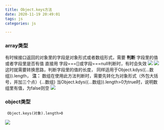 ```yaml
---
title: Object.keys方法
date: 2020-11-19 20:49:01
tags: js
categories: js

---
```


### array类型
有时候接口返回的对象里的字段是对象形式或者数组形式，需要 __判断__ 字段里的值或者字段里是否有值
直接用  字段===[]或字段===null判断时，有时会失效
![](1.png)
![](2.png)
这时就需要转换思路，判断字段里的值的长度，
同样适用于Object.kdys({...数组}).length，
__注：__ 数组在使用此方法判断时，需要先转化为对象形式（外包大括号，并加三个点）{...数组}
当Object.kdys({...数组}).length>0为true时，说明数组里有值，为false则空
![](3.png)

### object类型
```
 Object.keys(对象).length>0
```
![](4.png)